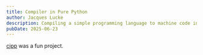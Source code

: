 ```yaml
---
title: Compiler in Pure Python
author: Jacques Lucke
description: Compiling a simple programming language to machine code in Python.
pubDate: 2025-06-23
---
```


[cipp](https://github.com/JacquesLucke/cipp) was a fun project.
